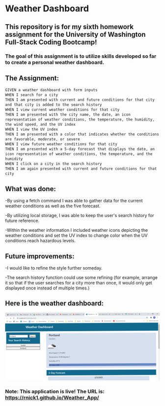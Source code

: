 # Weather Dashboard

## This repository is for my sixth homework assignment for the University of Washington Full-Stack Coding Bootcamp!

### The goal of this assignment is to utilize skills developed so far to create a personal weather dashboard.

## The Assignment:
```
GIVEN a weather dashboard with form inputs
WHEN I search for a city
THEN I am presented with current and future conditions for that city and that city is added to the search history
WHEN I view current weather conditions for that city
THEN I am presented with the city name, the date, an icon representation of weather conditions, the temperature, the humidity, the wind speed, and the UV index
WHEN I view the UV index
THEN I am presented with a color that indicates whether the conditions are favorable, moderate, or severe
WHEN I view future weather conditions for that city
THEN I am presented with a 5-day forecast that displays the date, an icon representation of weather conditions, the temperature, and the humidity
WHEN I click on a city in the search history
THEN I am again presented with current and future conditions for that city
```
## What was done:
-By using a fetch command I was able to gather data for the current weather conditions as well as the five forecast.

-By utilizing local storage, I was able to keep the user's search history for future reference.

-Within the weather information I included weather icons depicting the weather conditions and set the UV index to change color when the UV conditions reach hazardous levels.

## Future improvements:
-I would like to refine the style further someday.

-The search history function could use some refining (for example, arrange it so that if the user searches for a city more than once, it would only get displayed once instead of multiple times.)

## Here is the weather dashboard:

![image](https://github.com/rnick1/Weather_App/blob/main/Assets/Weather_Dashboard.png)

### Note: This application is live! The URL is: https://rnick1.github.io/Weather_App/